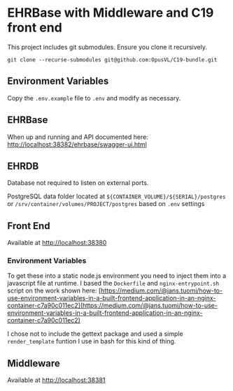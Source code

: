 # EHRBase with Middleware and C19 front end

This project includes git submodules. Ensure you clone it recursively.

```shell
git clone --recurse-submodules git@github.com:OpusVL/C19-bundle.git
```

## Environment Variables

Copy the `.env.example` file to `.env` and modify as necessary.

## EHRBase

When up and running and API documented here: [http://localhost:38382/ehrbase/swagger-ui.html](http://localhost:38382/ehrbase/swagger-ui.html)

## EHRDB

Database not required to listen on external ports.

PostgreSQL data folder located at `${CONTAINER_VOLUME}/${SERIAL}/postgres` or `/srv/container/volumes/PROJECT/postgres` based on `.env` settings

## Front End

Available at [http://localhost:38380](http://localhost:38380)

### Environment Variables

To get these into a static node.js environment you need to inject them into a javascript file at runtime. I based the `Dockerfile` and `nginx-entrypoint.sh` script on the work shown here: [https://medium.com/@jans.tuomi/how-to-use-environment-variables-in-a-built-frontend-application-in-an-nginx-container-c7a90c011ec2](https://medium.com/@jans.tuomi/how-to-use-environment-variables-in-a-built-frontend-application-in-an-nginx-container-c7a90c011ec2)

I chose not to include the gettext package and used a simple `render_template` funtion I use in bash for this kind of thing.

## Middleware

Available at [http://localhost:38381](http://localhost:38381)